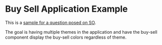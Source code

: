 # Buy Sell Application Example

This is a [sample for a question posed on SO](https://stackoverflow.com/questions/78189218/setting-theme-and-palette-for-angular-material-components).

The goal is having multiple themes in the application and have the buy-sell component display 
the buy-sell colors regardless of theme.
